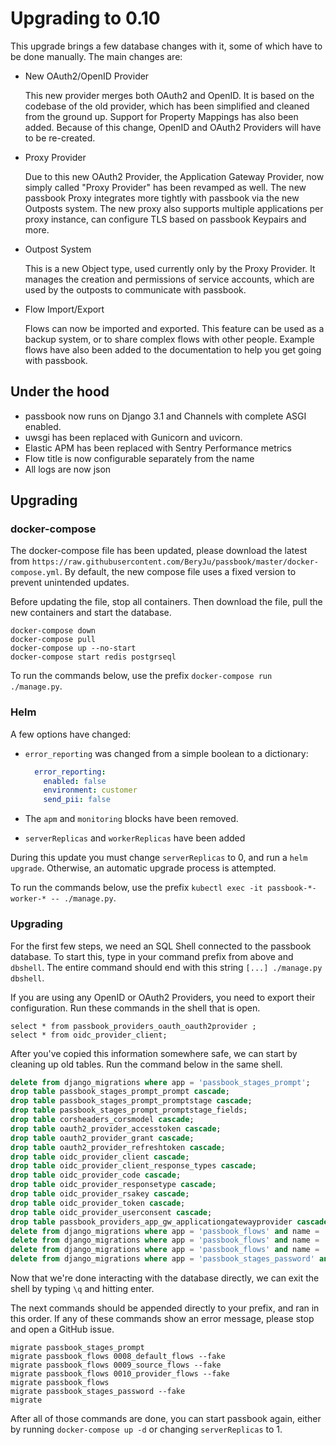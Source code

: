 # Upgrading to 0.10

This upgrade brings a few database changes with it, some of which have to be done manually. The main changes are:

- New OAuth2/OpenID Provider

  This new provider merges both OAuth2 and OpenID. It is based on the codebase of the old provider, which has been simplified and cleaned from the ground up. Support for Property Mappings has also been added. Because of this change, OpenID and OAuth2 Providers will have to be re-created.

- Proxy Provider

  Due to this new OAuth2 Provider, the Application Gateway Provider, now simply called "Proxy Provider" has been revamped as well. The new passbook Proxy integrates more tightly with passbook via the new Outposts system. The new proxy also supports multiple applications per proxy instance, can configure TLS based on passbook Keypairs and more.

- Outpost System

  This is a new Object type, used currently only by the Proxy Provider. It manages the creation and permissions of service accounts, which are used by the outposts to communicate with passbook.

- Flow Import/Export

  Flows can now be imported and exported. This feature can be used as a backup system, or to share complex flows with other people. Example flows have also been added to the documentation to help you get going with passbook.

## Under the hood

- passbook now runs on Django 3.1 and Channels with complete ASGI enabled.
- uwsgi has been replaced with Gunicorn and uvicorn.
- Elastic APM has been replaced with Sentry Performance metrics
- Flow title is now configurable separately from the name
- All logs are now json

## Upgrading

### docker-compose

The docker-compose file has been updated, please download the latest from `https://raw.githubusercontent.com/BeryJu/passbook/master/docker-compose.yml`.
By default, the new compose file uses a fixed version to prevent unintended updates.

Before updating the file, stop all containers. Then download the file, pull the new containers and start the database.

```
docker-compose down
docker-compose pull
docker-compose up --no-start
docker-compose start redis postgrseql
```

To run the commands below, use the prefix `docker-compose run ./manage.py`.

### Helm

A few options have changed:

- `error_reporting` was changed from a simple boolean to a dictionary:

  ```yaml
    error_reporting:
      enabled: false
      environment: customer
      send_pii: false
  ```

- The `apm` and `monitoring` blocks have been removed.
- `serverReplicas` and `workerReplicas` have been added

During this update you must change `serverReplicas` to 0, and run a `helm upgrade`. Otherwise, an automatic upgrade process is attempted.

To run the commands below, use the prefix `kubectl exec -it passbook-*-worker-* -- ./manage.py`.

### Upgrading

For the first few steps, we need an SQL Shell connected to the passbook database. To start this, type in your command prefix from above and ` dbshell`. The entire command should end with this string `[...] ./manage.py dbshell`.

If you are using any OpenID or OAuth2 Providers, you need to export their configuration. Run these commands in the shell that is open.

```
select * from passbook_providers_oauth_oauth2provider ;
select * from oidc_provider_client;
```

After you've copied this information somewhere safe, we can start by cleaning up old tables. Run the command below in the same shell.

```sql
delete from django_migrations where app = 'passbook_stages_prompt';
drop table passbook_stages_prompt_prompt cascade;
drop table passbook_stages_prompt_promptstage cascade;
drop table passbook_stages_prompt_promptstage_fields;
drop table corsheaders_corsmodel cascade;
drop table oauth2_provider_accesstoken cascade;
drop table oauth2_provider_grant cascade;
drop table oauth2_provider_refreshtoken cascade;
drop table oidc_provider_client cascade;
drop table oidc_provider_client_response_types cascade;
drop table oidc_provider_code cascade;
drop table oidc_provider_responsetype cascade;
drop table oidc_provider_rsakey cascade;
drop table oidc_provider_token cascade;
drop table oidc_provider_userconsent cascade;
drop table passbook_providers_app_gw_applicationgatewayprovider cascade;
delete from django_migrations where app = 'passbook_flows' and name = '0008_default_flows';
delete from django_migrations where app = 'passbook_flows' and name = '0009_source_flows';
delete from django_migrations where app = 'passbook_flows' and name = '0010_provider_flows';
delete from django_migrations where app = 'passbook_stages_password' and name = '0002_passwordstage_change_flow';
```

Now that we're done interacting with the database directly, we can exit the shell by typing `\q` and hitting enter.

The next commands should be appended directly to your prefix, and ran in this order. If any of these commands show an error message, please stop and open a GitHub issue.

```
migrate passbook_stages_prompt
migrate passbook_flows 0008_default_flows --fake
migrate passbook_flows 0009_source_flows --fake
migrate passbook_flows 0010_provider_flows --fake
migrate passbook_flows
migrate passbook_stages_password --fake
migrate
```

After all of those commands are done, you can start passbook again, either by running `docker-compose up -d` or changing `serverReplicas` to 1.
